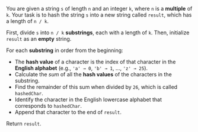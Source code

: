 You are given a string `s` of length `n` and an integer `k`, where `n` is a **multiple** of `k`. Your task is to hash the string `s` into a new string called `result`, which has a length of `n / k`.

First, divide `s` into `n / k` **substrings**, each with a length of `k`. Then, initialize `result` as an **empty** string.

For each **substring** in order from the beginning:

- The **hash value** of a character is the index of that character in the **English alphabet** (e.g., `'a' → 0`, `'b' → 1`, ..., `'z' → 25`).
- Calculate the *sum* of all the **hash values** of the characters in the substring.
- Find the remainder of this sum when divided by `26`, which is called `hashedChar`.
- Identify the character in the English lowercase alphabet that corresponds to `hashedChar`.
- Append that character to the end of `result`.

Return `result`.